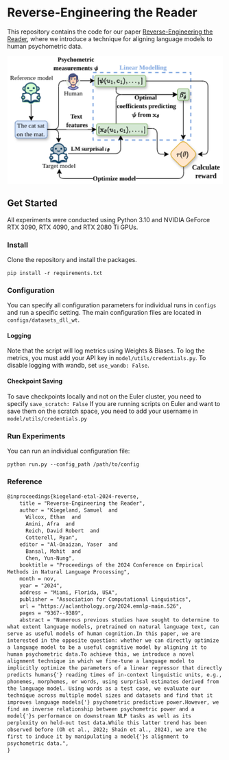 # Reverse-Engineering the Reader

This repository contains the code for our paper [Reverse-Engineering the Reader](https://arxiv.org/abs/2410.13086), where we introduce a technique for aligning language models to human psychometric data.

<p align="center">
  <img src="reverse-engineering-reader-visual.png" width="550">
</p>

## Get Started

All experiments were conducted using Python 3.10 and NVIDIA GeForce RTX 3090, RTX 4090, and RTX 2080 Ti GPUs.

### Install

Clone the repository and install the packages.

```
pip install -r requirements.txt
```

### Configuration

You can specify all configuration parameters for individual runs in `configs` and run a specific setting.
The main configuration files are located in `configs/datasets_dll_wt`.


#### Logging

Note that the script will log metrics using Weights & Biases. To log the metrics, you must add your API key in `model/utils/credentials.py`. To disable logging with wandb, set `use_wandb: False`.

#### Checkpoint Saving

To save checkpoints locally and not on the Euler cluster, you need to specify `save_scratch: False`
If you are running scripts on Euler and want to save them on the scratch space,  you need to add your username in `model/utils/credentials.py`

### Run Experiments

You can run an individual configuration file:

```
python run.py --config_path /path/to/config
```

### Reference

```
@inproceedings{kiegeland-etal-2024-reverse,
    title = "Reverse-Engineering the Reader",
    author = "Kiegeland, Samuel  and
      Wilcox, Ethan  and
      Amini, Afra  and
      Reich, David Robert  and
      Cotterell, Ryan",
    editor = "Al-Onaizan, Yaser  and
      Bansal, Mohit  and
      Chen, Yun-Nung",
    booktitle = "Proceedings of the 2024 Conference on Empirical Methods in Natural Language Processing",
    month = nov,
    year = "2024",
    address = "Miami, Florida, USA",
    publisher = "Association for Computational Linguistics",
    url = "https://aclanthology.org/2024.emnlp-main.526",
    pages = "9367--9389",
    abstract = "Numerous previous studies have sought to determine to what extent language models, pretrained on natural language text, can serve as useful models of human cognition.In this paper, we are interested in the opposite question: whether we can directly optimize a language model to be a useful cognitive model by aligning it to human psychometric data.To achieve this, we introduce a novel alignment technique in which we fine-tune a language model to implicitly optimize the parameters of a linear regressor that directly predicts humans{'} reading times of in-context linguistic units, e.g., phonemes, morphemes, or words, using surprisal estimates derived from the language model. Using words as a test case, we evaluate our technique across multiple model sizes and datasets and find that it improves language models{'} psychometric predictive power.However, we find an inverse relationship between psychometric power and a model{'}s performance on downstream NLP tasks as well as its perplexity on held-out test data.While this latter trend has been observed before (Oh et al., 2022; Shain et al., 2024), we are the first to induce it by manipulating a model{'}s alignment to psychometric data.",
}
```

